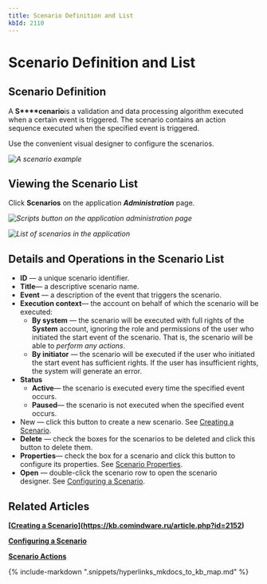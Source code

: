 ```yaml
---
title: Scenario Definition and List
kbId: 2110
---
```



# Scenario Definition and List

## Scenario Definition

A **S****cenario**is a validation and data processing algorithm executed when a certain event is triggered. The scenario contains an action sequence executed when the specified event is triggered.

Use the convenient visual designer to configure the scenarios.

_![A scenario example](https://kb.cmwlab.com/assets/img_63909fe24c9bf.png)_

## Viewing the Scenario List

Click **Scenarios** on the application ***Administration*** page.

_![Scripts button on the application administration page](https://kb.cmwlab.com/assets/img_638f011d12f29.png)_

_![List of scenarios in the application](https://kb.cmwlab.com/assets/img_638f00b790f11.png)_

## Details and Operations in the Scenario List

- **ID** — a unique scenario identifier.
- **Title**— a descriptive scenario name.
- **Event** — a description of the event that triggers the scenario.
- **Execution context**— the account on behalf of which the scenario will be executed:
  - **By system** — the scenario will be executed with full rights of the **System** account, ignoring the role and permissions of the user who initiated the start event of the scenario. That is, the scenario will be able to *perform any actions*.
  - **By initiator** — the scenario will be executed if the user who initiated the start event has sufficient rights. If the user has insufficient rights, the system will generate an error.
- **Status**
  - **Active**— the scenario is executed every time the specified event occurs.
  - **Paused**— the scenario is not executed when the specified event occurs.
- New — click this button to create a new scenario. See [Creating a Scenario](https://kb.comindware.ru/article.php?id=2108).
- **Delete** — check the boxes for the scenarios to be deleted and click this button to delete them.
- **Properties**— check the box for a scenario and click this button to configure its properties. See [Scenario Properties](https://kb.cmwlab.com/article.php?id=2108#mcetoc_1gjo9vh451).
- **Open**  — double-click the scenario row to open the scenario designer. See [Configuring a Scenario](https://kb.comindware.ru/article.php?id=2109).

## Related Articles

**[[Creating a Scenario](https://kb.comindware.ru/article.php?id=2108)](https://kb.comindware.ru/article.php?id=2152)**

**[Configuring a Scenario](https://kb.comindware.ru/article.php?id=2109)**

**[Scenario Actions](https://kb.comindware.ru/article.php?id=2106)**

{% include-markdown ".snippets/hyperlinks_mkdocs_to_kb_map.md" %}
